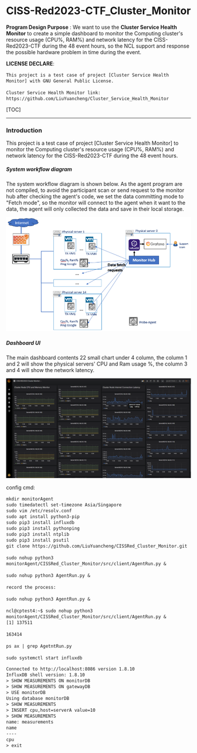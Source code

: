 # CISS-Red2023-CTF_Cluster_Monitor

**Program Design Purpose** : We want to use the **Cluster Service Health Monitor** to create a simple dashboard to monitor the Computing cluster's resource usage (CPU%, RAM%) and network latency for the CISS-Red2023-CTF during the 48 event hours, so the NCL support and response the possible hardware problem in time during the event.

**LICENSE DECLARE**: 

```
This project is a test case of project [Cluster Service Health Monitor] with GNU General Public License. 

Cluster Service Health Monitor link:
https://github.com/LiuYuancheng/Cluster_Service_Health_Monitor
```

[TOC]

------

### Introduction

This project is a test case of project [Cluster Service Health Monitor] to monitor the Computing cluster's resource usage (CPU%, RAM%) and network latency for the CISS-Red2023-CTF during the 48 event hours. 

##### System workflow diagram

The system workflow diagram is shown below. As the agent program are not compiled, to avoid the participant scan or send request to the monitor hub after checking the agent's code, we set the data committing mode to "Fetch mode", so the monitor will connect to the agent when it want to the data, the agent will only collected the data and save in their local storage. 

![](doc/img/workflow.png)

##### Dashboard UI

The main dashboard contents 22 small chart under 4 column, the column 1 and 2 will show the physical servers' CPU and Ram usage %, the column 3 and 4 will show the network latency.

![](doc/img/ui0.png)









config cmd:

```
mkdir monitorAgent
sudo timedatectl set-timezone Asia/Singapore
sudo vim /etc/resolv.conf
sudo apt install python3-pip
sudo pip3 install influxdb
sudo pip3 install pythonping
sudo pip3 install ntplib
sudo pip3 install psutil
git clone https://github.com/LiuYuancheng/CISSRed_Cluster_Monitor.git

sudo nohup python3 monitorAgent/CISSRed_Cluster_Monitor/src/client/AgentRun.py &

sudo nohup python3 AgentRun.py &

record the process:

sudo nohup python3 AgentRun.py &

ncl@cptest4:~$ sudo nohup python3 monitorAgent/CISSRed_Cluster_Monitor/src/client/AgentRun.py &
[1] 137511

163414

ps ax | grep AgetntRun.py

sudo systemctl start influxdb
```



```
Connected to http://localhost:8086 version 1.8.10
InfluxDB shell version: 1.8.10
> SHOW MEASUREMENTS ON monitorDB
> SHOW MEASUREMENTS ON gatewayDB
> USE monitorDB
Using database monitorDB
> SHOW MEASUREMENTS
> INSERT cpu,host=serverA value=10
> SHOW MEASUREMENTS
name: measurements
name
----
cpu
> exit
```

